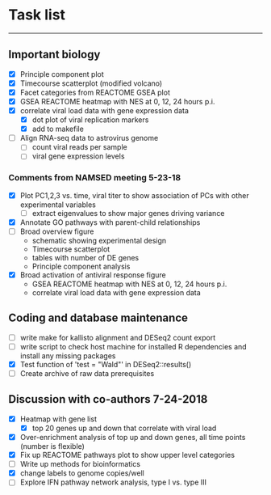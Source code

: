 # Task list
--------------------------------------------------------------------------------
## Important biology
- [X] Principle component plot
- [X] Timecourse scatterplot (modified volcano)
- [X] Facet categories from REACTOME GSEA plot
- [X] GSEA REACTOME heatmap with NES at 0, 12, 24 hours p.i.
- [X] correlate viral load data with gene expression data
   - [X] dot plot of viral replication markers
   - [X] add to makefile 
- [ ] Align RNA-seq data to astrovirus genome
  - [ ] count viral reads per sample
  - [ ] viral gene expression levels

### Comments from NAMSED meeting 5-23-18
- [X] Plot PC1,2,3 vs. time, viral titer to show association of PCs with other experimental variables
  - [ ] extract eigenvalues to show major genes driving variance
- [X] Annotate GO pathways with parent-child relationships
- [ ] Broad overview figure
  - schematic showing experimental design
  - Timecourse scatterplot
  - tables with number of DE genes
  - Principle component analysis
- [X] Broad activation of antiviral response figure
  - GSEA REACTOME heatmap with NES at 0, 12, 24 hours p.i.
  - correlate viral load data with gene expression data

## Coding and database maintenance
- [ ] write make for kallisto alignment and DESeq2 count export
- [ ] write script to check host machine for installed R dependencies and install any missing packages
- [X] Test function of 'test = "Wald"' in DESeq2::results()
- [ ] Create archive of raw data prerequisites

## Discussion with co-authors 7-24-2018
- [X] Heatmap with gene list
  - [X] top 20 genes up and down that correlate with viral load
- [X] Over-enrichment analysis of top up and down genes, all time points (number is flexible)
- [X] Fix up REACTOME pathways plot to show upper level categories
- [ ] Write up methods for bioinformatics 
- [X] change labels to genome copies/well
- [ ] Explore IFN pathway network analysis, type I vs. type III
